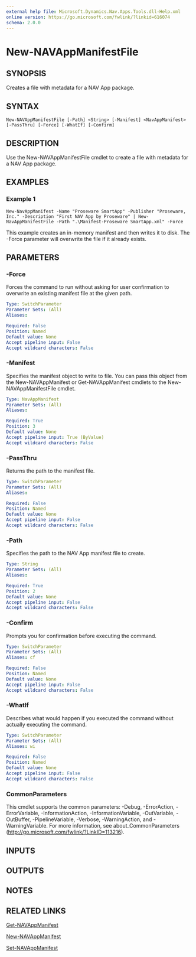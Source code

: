 ```yaml
---
external help file: Microsoft.Dynamics.Nav.Apps.Tools.dll-Help.xml
online version: https://go.microsoft.com/fwlink/?linkid=616074
schema: 2.0.0
---
```


# New-NAVAppManifestFile

## SYNOPSIS
Creates a file with metadata for a NAV App package.

## SYNTAX

```
New-NAVAppManifestFile [-Path] <String> [-Manifest] <NavAppManifest> [-PassThru] [-Force] [-WhatIf] [-Confirm]
```

## DESCRIPTION
Use the New-NAVAppManifestFile cmdlet to create a file with metadata for a NAV App package.

## EXAMPLES

### Example 1
```
New-NavAppManifest -Name "Proseware SmartApp" -Publisher "Proseware, Inc." -Description "First NAV App by Proseware" | New-NavAppManifestFile -Path ".\Manifest-Proseware SmartApp.xml" -Force
```

This example creates an in-memory manifest and then writes it to disk.
The -Force parameter will overwrite the file if it already exists.

## PARAMETERS

### -Force
Forces the command to run without asking for user confirmation to overwrite an existing manifest file at the given path.

```yaml
Type: SwitchParameter
Parameter Sets: (All)
Aliases:

Required: False
Position: Named
Default value: None
Accept pipeline input: False
Accept wildcard characters: False
```

### -Manifest
Specifies the manifest object to write to file.
You can pass this object from the New-NAVAppManifest or Get-NAVAppManifest cmdlets to the New-NAVAppManifestFile cmdlet.

```yaml
Type: NavAppManifest
Parameter Sets: (All)
Aliases:

Required: True
Position: 3
Default value: None
Accept pipeline input: True (ByValue)
Accept wildcard characters: False
```

### -PassThru
Returns the path to the manifest file.

```yaml
Type: SwitchParameter
Parameter Sets: (All)
Aliases:

Required: False
Position: Named
Default value: None
Accept pipeline input: False
Accept wildcard characters: False
```

### -Path
Specifies the path to the NAV App manifest file to create.

```yaml
Type: String
Parameter Sets: (All)
Aliases:

Required: True
Position: 2
Default value: None
Accept pipeline input: False
Accept wildcard characters: False
```

### -Confirm
Prompts you for confirmation before executing the command.

```yaml
Type: SwitchParameter
Parameter Sets: (All)
Aliases: cf

Required: False
Position: Named
Default value: None
Accept pipeline input: False
Accept wildcard characters: False
```

### -WhatIf
Describes what would happen if you executed the command without actually executing the command.

```yaml
Type: SwitchParameter
Parameter Sets: (All)
Aliases: wi

Required: False
Position: Named
Default value: None
Accept pipeline input: False
Accept wildcard characters: False
```

### CommonParameters
This cmdlet supports the common parameters: -Debug, -ErrorAction, -ErrorVariable, -InformationAction, -InformationVariable, -OutVariable, -OutBuffer, -PipelineVariable, -Verbose, -WarningAction, and -WarningVariable. For more information, see about_CommonParameters (http://go.microsoft.com/fwlink/?LinkID=113216).

## INPUTS

## OUTPUTS

## NOTES
## RELATED LINKS

[Get-NAVAppManifest](Get-NAVAppManifest.md)

[New-NAVAppManifest](New-NAVAppManifest.md)

[Set-NAVAppManifest](Set-NAVAppManifest.md)
